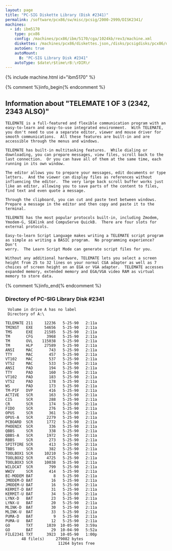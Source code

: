 ```yaml
---
layout: page
title: "PC-SIG Diskette Library (Disk #2341)"
permalink: /software/pcx86/sw/misc/pcsig/2000-2999/DISK2341/
machines:
  - id: ibm5170
    type: pcx86
    config: /machines/pcx86/ibm/5170/cga/1024kb/rev3/machine.xml
    diskettes: /machines/pcx86/diskettes.json,/disks/pcsigdisks/pcx86/diskettes.json
    autoGen: true
    autoMount:
      B: "PC-SIG Library Disk #2341"
    autoType: $date\r$time\rB:\rDIR\r
---
```


{% include machine.html id="ibm5170" %}

{% comment %}info_begin{% endcomment %}

## Information about "TELEMATE 1 OF 3 (2342, 2343 ALSO)"

    TELEMATE is a full-featured and flexible communication program with an
    easy-to-learn and easy-to-use integrated environment.  With TELEMATE,
    you don't need to use a separate editor, viewer and mouse driver for
    smooth communications.  All these features are built-in and are
    accessible through the menus and windows.
    
    TELEMATE has built-in multitasking features.  While dialing or
    downloading, you can prepare messages, view files, scroll back to the
    last connection.  Or you can have all of them at the same time, each
    running in its own window.
    
    The editor allows you to prepare your messages, edit documents or type
    letters.  And the viewer can display files as references without
    influencing the editor.  The very large back scroll buffer works just
    like an editor, allowing you to save parts of the content to files,
    find text and even quote a message.
    
    Through the clipboard, you can cut and paste text between windows.
    Prepare a message in the editor and then copy and paste it to the
    terminal.
    
    TELEMATE has the most popular protocols built-in, including Zmodem,
    Ymodem-G, SEAlink and CompuServe QuickB.  There are four slots for
    external protocols.
    
    Easy-to-learn Script Language makes writing a TELEMATE script program
    as simple as writing a BASIC program.  No programming experience? Don't
    worry.  The Learn Script Mode can generate script files for you.
    
    Without any additional hardware, TELEMATE lets you select a screen
    height from 25 to 32 lines on your normal CGA adapter as well as 7
    choices of screen height on an EGA or VGA adapter.  TELEMATE accesses
    expanded memory, extended memory and EGA/VGA video RAM as virtual
    memory to store data.
{% comment %}info_end{% endcomment %}


### Directory of PC-SIG Library Disk #2341

     Volume in drive A has no label
     Directory of A:\

    TELEMATE 211     12236   5-25-90   2:11a
    TMINST   EXE     54656   5-25-90   2:11a
    TMS      EXE     21585   5-25-90   2:11a
    TM       CFG      3968   5-25-90   2:11a
    TM       OVL    115038   5-25-90   2:11a
    TM       HLP     27589   5-25-90   2:11a
    ANSI     MAC       743   5-25-90   2:11a
    TTY      MAC       457   5-25-90   2:11a
    VT102    MAC       537   5-25-90   2:11a
    VT52     MAC       533   5-25-90   2:11a
    ANSI     PAD       194   5-25-90   2:11a
    TTY      PAD       160   5-25-90   2:11a
    VT102    PAD       183   5-25-90   2:11a
    VT52     PAD       178   5-25-90   2:11a
    WS       PAD       173   5-25-90   2:11a
    TM-PIF   DVP       416   5-25-90   2:11a
    ACTIVE   SCR       163   5-25-90   2:11a
    CIS      SCR       288   5-25-90   2:11a
    CR       SCR       174   5-25-90   2:11a
    FIDO     SCR       276   5-25-90   2:11a
    OPUS     SCR       361   5-25-90   2:11a
    OPUS-A   SCR      2279   5-25-90   2:11a
    PCBOARD  SCR      1772   5-25-90   2:11a
    PHOENIX  SCR       336   5-25-90   2:11a
    QBBS     SCR       338   5-25-90   2:11a
    QBBS-A   SCR      1972   5-25-90   2:11a
    RBBS     SCR       273   5-25-90   2:11a
    SPITFIRE SCR       413   5-25-90   2:11a
    TBBS     SCR       382   5-25-90   2:11a
    TOOLBOX1 SCR     10210   5-25-90   2:11a
    TOOLBOX2 SCR      4725   5-25-90   2:11a
    TOOLBOX3 SCR     10038   5-25-90   2:11a
    WILDCAT  SCR       799   5-25-90   2:11a
    WWIV     SCR       414   5-25-90   2:11a
    BI-MODEM BAT         8   5-25-90   2:11a
    JMODEM-D BAT        16   5-25-90   2:11a
    JMODEM-U BAT        16   5-25-90   2:11a
    KERMIT-D BAT        31   5-25-90   2:11a
    KERMIT-U BAT        34   5-25-90   2:11a
    LYNX-D   BAT        23   5-25-90   2:11a
    LYNX-U   BAT        20   5-25-90   2:11a
    MLINK-D  BAT        30   5-25-90   2:11a
    MLINK-U  BAT        33   5-25-90   2:11a
    PUMA-D   BAT         9   5-25-90   2:11a
    PUMA-U   BAT        12   5-25-90   2:11a
    GO       TXT      1039  10-05-90   3:59a
    GO       BAT        29  10-04-90   5:52a
    FILE2341 TXT      3923  10-05-90   1:00p
           48 file(s)     279082 bytes
                           11264 bytes free
